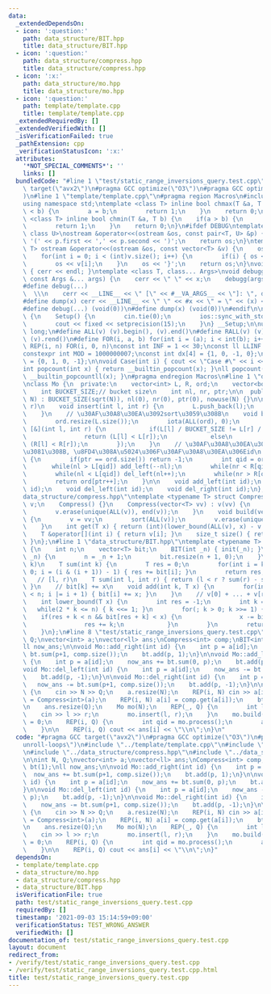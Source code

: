 ```yaml
---
data:
  _extendedDependsOn:
  - icon: ':question:'
    path: data_structure/BIT.hpp
    title: data_structure/BIT.hpp
  - icon: ':question:'
    path: data_structure/compress.hpp
    title: data_structure/compress.hpp
  - icon: ':x:'
    path: data_structure/mo.hpp
    title: data_structure/mo.hpp
  - icon: ':question:'
    path: template/template.cpp
    title: template/template.cpp
  _extendedRequiredBy: []
  _extendedVerifiedWith: []
  _isVerificationFailed: true
  _pathExtension: cpp
  _verificationStatusIcon: ':x:'
  attributes:
    '*NOT_SPECIAL_COMMENTS*': ''
    links: []
  bundledCode: "#line 1 \"test/static_range_inversions_query.test.cpp\"\n#pragma GCC\
    \ target(\"avx2\")\n#pragma GCC optimize(\"O3\")\n#pragma GCC optimize(\"unroll-loops\"\
    )\n#line 1 \"template/template.cpp\"\n#pragma region Macros\n#include <bits/stdc++.h>\n\
    using namespace std;\ntemplate <class T> inline bool chmax(T &a, T b) {\n    if(a\
    \ < b) {\n        a = b;\n        return 1;\n    }\n    return 0;\n}\ntemplate\
    \ <class T> inline bool chmin(T &a, T b) {\n    if(a > b) {\n        a = b;\n\
    \        return 1;\n    }\n    return 0;\n}\n#ifdef DEBUG\ntemplate <class T,\
    \ class U>\nostream &operator<<(ostream &os, const pair<T, U> &p) {\n    os <<\
    \ '(' << p.first << ',' << p.second << ')';\n    return os;\n}\ntemplate <class\
    \ T> ostream &operator<<(ostream &os, const vector<T> &v) {\n    os << '{';\n\
    \    for(int i = 0; i < (int)v.size(); i++) {\n        if(i) { os << ','; }\n\
    \        os << v[i];\n    }\n    os << '}';\n    return os;\n}\nvoid debugg()\
    \ { cerr << endl; }\ntemplate <class T, class... Args>\nvoid debugg(const T &x,\
    \ const Args &... args) {\n    cerr << \" \" << x;\n    debugg(args...);\n}\n\
    #define debug(...)                                                           \
    \  \\\n    cerr << __LINE__ << \" [\" << #__VA_ARGS__ << \"]: \", debugg(__VA_ARGS__)\n\
    #define dump(x) cerr << __LINE__ << \" \" << #x << \" = \" << (x) << endl\n#else\n\
    #define debug(...) (void(0))\n#define dump(x) (void(0))\n#endif\n\nstruct Setup\
    \ {\n    Setup() {\n        cin.tie(0);\n        ios::sync_with_stdio(false);\n\
    \        cout << fixed << setprecision(15);\n    }\n} __Setup;\n\nusing ll = long\
    \ long;\n#define ALL(v) (v).begin(), (v).end()\n#define RALL(v) (v).rbegin(),\
    \ (v).rend()\n#define FOR(i, a, b) for(int i = (a); i < int(b); i++)\n#define\
    \ REP(i, n) FOR(i, 0, n)\nconst int INF = 1 << 30;\nconst ll LLINF = 1LL << 60;\n\
    constexpr int MOD = 1000000007;\nconst int dx[4] = {1, 0, -1, 0};\nconst int dy[4]\
    \ = {0, 1, 0, -1};\n\nvoid Case(int i) { cout << \"Case #\" << i << \": \"; }\n\
    int popcount(int x) { return __builtin_popcount(x); }\nll popcount(ll x) { return\
    \ __builtin_popcountll(x); }\n#pragma endregion Macros\n#line 1 \"data_structure/mo.hpp\"\
    \nclass Mo {\n  private:\n    vector<int> L, R, ord;\n    vector<bool> nowuse;\n\
    \    int BUCKET_SIZE;// bucket size\n    int nl, nr, ptr;\n\n  public:\n    Mo(int\
    \ N) : BUCKET_SIZE(sqrt(N)), nl(0), nr(0), ptr(0), nowuse(N) {}\n\n    // [l,\
    \ r)\n    void insert(int l, int r) {\n        L.push_back(l);\n        R.push_back(r);\n\
    \    }\n    // \u30AF\u30A8\u30EA\u3092sort\u3059\u308B\n    void build() {\n\
    \        ord.resize(L.size());\n        iota(ALL(ord), 0);\n        sort(ALL(ord),\
    \ [&](int l, int r) {\n            if(L[l] / BUCKET_SIZE != L[r] / BUCKET_SIZE)\n\
    \                return (L[l] < L[r]);\n            else\n                return\
    \ (R[l] < R[r]);\n        });\n    }\n    // \u30AF\u30A8\u30EA\u30921\u3064\u9032\
    \u3081\u308B, \u8FD4\u308A\u5024\u306F\u30AF\u30A8\u30EA\u306Eid\n    int process()\
    \ {\n        if(ptr == ord.size()) return -1;\n        int qid = ord[ptr];\n \
    \       while(nl > L[qid]) add_left(--nl);\n        while(nr < R[qid]) add_right(nr++);\n\
    \        while(nl < L[qid]) del_left(nl++);\n        while(nr > R[qid]) del_right(--nr);\n\
    \        return ord[ptr++];\n    }\n\n    void add_left(int id);\n    void add_right(int\
    \ id);\n    void del_left(int id);\n    void del_right(int id);\n};\n#line 1 \"\
    data_structure/compress.hpp\"\ntemplate <typename T> struct Compress {\n    vector<T>\
    \ v;\n    Compress() {}\n    Compress(vector<T> vv) : v(vv) {\n        sort(ALL(v));\n\
    \        v.erase(unique(ALL(v)), end(v));\n    }\n    void build(vector<T> vv)\
    \ {\n        v = vv;\n        sort(ALL(v));\n        v.erase(unique(ALL(v)), end(v));\n\
    \    }\n    int get(T x) { return (int)(lower_bound(ALL(v), x) - v.begin()); }\n\
    \    T &operator[](int i) { return v[i]; }\n    size_t size() { return v.size();\
    \ }\n};\n#line 1 \"data_structure/BIT.hpp\"\ntemplate <typename T> struct BIT\
    \ {\n    int n;\n    vector<T> bit;\n    BIT(int _n) { init(_n); }\n    void init(int\
    \ _n) {\n        n = _n + 1;\n        bit.resize(n + 1, 0);\n    }\n    // [0,\
    \ k)\n    T sum(int k) {\n        T res = 0;\n        for(int i = k - 1; i >=\
    \ 0; i = (i & (i + 1)) - 1) { res += bit[i]; }\n        return res;\n    }\n \
    \   // [l, r)\n    T sum(int l, int r) { return (l < r ? sum(r) - sum(l) : 0);\
    \ }\n    // bit[k] += x\n    void add(int k, T x) {\n        for(int i = k; i\
    \ < n; i |= i + 1) { bit[i] += x; }\n    }\n    // v[0] + ... + v[res] >= x\n\
    \    int lower_bound(T x) {\n        int res = -1;\n        int k = 1;\n     \
    \   while(2 * k <= n) { k <<= 1; }\n        for(; k > 0; k >>= 1) {\n        \
    \    if(res + k < n && bit[res + k] < x) {\n                x -= bit[res + k];\n\
    \                res += k;\n            }\n        }\n        return res + 1;\n\
    \    }\n};\n#line 8 \"test/static_range_inversions_query.test.cpp\"\n\nint N,\
    \ Q;\nvector<int> a;\nvector<ll> ans;\nCompress<int> comp;\nBIT<int> bt(1);\n\
    ll now_ans;\n\nvoid Mo::add_right(int id) {\n    int p = a[id];\n    now_ans +=\
    \ bt.sum(p+1, comp.size());\n    bt.add(p, 1);\n}\n\nvoid Mo::add_left(int id)\
    \ {\n    int p = a[id];\n    now_ans += bt.sum(0, p);\n    bt.add(p, 1);\n}\n\n\
    void Mo::del_left(int id) {\n    int p = a[id];\n    now_ans -= bt.sum(0, p);\n\
    \    bt.add(p, -1);\n}\n\nvoid Mo::del_right(int id) {\n    int p = a[id];\n \
    \   now_ans -= bt.sum(p+1, comp.size());\n    bt.add(p, -1);\n}\n\nint main()\
    \ {\n    cin >> N >> Q;\n    a.resize(N);\n    REP(i, N) cin >> a[i];\n    comp\
    \ = Compress<int>(a);\n    REP(i, N) a[i] = comp.get(a[i]);\n    bt.init(comp.size());\n\
    \n    ans.resize(Q);\n    Mo mo(N);\n    REP(_, Q) {\n        int l, r;\n    \
    \    cin >> l >> r;\n        mo.insert(l, r);\n    }\n    mo.build();\n    now_ans\
    \ = 0;\n    REP(i, Q) {\n        int qid = mo.process();\n        ans[qid] = now_ans;\n\
    \    }\n\n    REP(i, Q) cout << ans[i] << \"\\n\";\n}\n"
  code: "#pragma GCC target(\"avx2\")\n#pragma GCC optimize(\"O3\")\n#pragma GCC optimize(\"\
    unroll-loops\")\n#include \"../template/template.cpp\"\n#include \"../data_structure/mo.hpp\"\
    \n#include \"../data_structure/compress.hpp\"\n#include \"../data_structure/BIT.hpp\"\
    \n\nint N, Q;\nvector<int> a;\nvector<ll> ans;\nCompress<int> comp;\nBIT<int>\
    \ bt(1);\nll now_ans;\n\nvoid Mo::add_right(int id) {\n    int p = a[id];\n  \
    \  now_ans += bt.sum(p+1, comp.size());\n    bt.add(p, 1);\n}\n\nvoid Mo::add_left(int\
    \ id) {\n    int p = a[id];\n    now_ans += bt.sum(0, p);\n    bt.add(p, 1);\n\
    }\n\nvoid Mo::del_left(int id) {\n    int p = a[id];\n    now_ans -= bt.sum(0,\
    \ p);\n    bt.add(p, -1);\n}\n\nvoid Mo::del_right(int id) {\n    int p = a[id];\n\
    \    now_ans -= bt.sum(p+1, comp.size());\n    bt.add(p, -1);\n}\n\nint main()\
    \ {\n    cin >> N >> Q;\n    a.resize(N);\n    REP(i, N) cin >> a[i];\n    comp\
    \ = Compress<int>(a);\n    REP(i, N) a[i] = comp.get(a[i]);\n    bt.init(comp.size());\n\
    \n    ans.resize(Q);\n    Mo mo(N);\n    REP(_, Q) {\n        int l, r;\n    \
    \    cin >> l >> r;\n        mo.insert(l, r);\n    }\n    mo.build();\n    now_ans\
    \ = 0;\n    REP(i, Q) {\n        int qid = mo.process();\n        ans[qid] = now_ans;\n\
    \    }\n\n    REP(i, Q) cout << ans[i] << \"\\n\";\n}"
  dependsOn:
  - template/template.cpp
  - data_structure/mo.hpp
  - data_structure/compress.hpp
  - data_structure/BIT.hpp
  isVerificationFile: true
  path: test/static_range_inversions_query.test.cpp
  requiredBy: []
  timestamp: '2021-09-03 15:14:59+09:00'
  verificationStatus: TEST_WRONG_ANSWER
  verifiedWith: []
documentation_of: test/static_range_inversions_query.test.cpp
layout: document
redirect_from:
- /verify/test/static_range_inversions_query.test.cpp
- /verify/test/static_range_inversions_query.test.cpp.html
title: test/static_range_inversions_query.test.cpp
---
```

